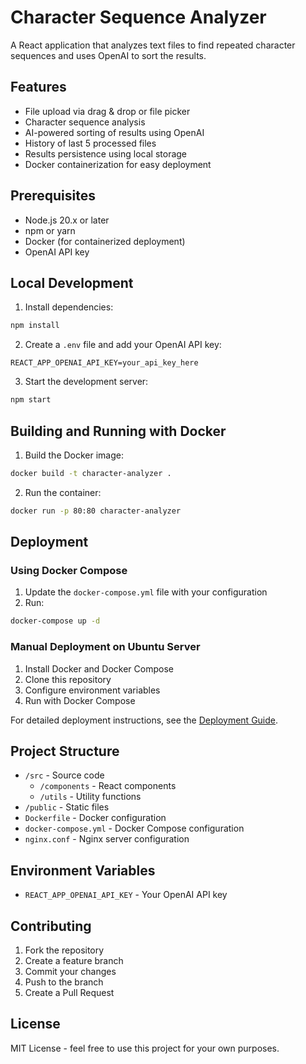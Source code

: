 # Character Sequence Analyzer

A React application that analyzes text files to find repeated character sequences and uses OpenAI to sort the results.

## Features

- File upload via drag & drop or file picker
- Character sequence analysis
- AI-powered sorting of results using OpenAI
- History of last 5 processed files
- Results persistence using local storage
- Docker containerization for easy deployment

## Prerequisites

- Node.js 20.x or later
- npm or yarn
- Docker (for containerized deployment)
- OpenAI API key

## Local Development

1. Install dependencies:
```bash
npm install
```

2. Create a `.env` file and add your OpenAI API key:
```
REACT_APP_OPENAI_API_KEY=your_api_key_here
```

3. Start the development server:
```bash
npm start
```

## Building and Running with Docker

1. Build the Docker image:
```bash
docker build -t character-analyzer .
```

2. Run the container:
```bash
docker run -p 80:80 character-analyzer
```

## Deployment

### Using Docker Compose

1. Update the `docker-compose.yml` file with your configuration
2. Run:
```bash
docker-compose up -d
```

### Manual Deployment on Ubuntu Server

1. Install Docker and Docker Compose
2. Clone this repository
3. Configure environment variables
4. Run with Docker Compose

For detailed deployment instructions, see the [Deployment Guide](DEPLOYMENT.md).

## Project Structure

- `/src` - Source code
  - `/components` - React components
  - `/utils` - Utility functions
- `/public` - Static files
- `Dockerfile` - Docker configuration
- `docker-compose.yml` - Docker Compose configuration
- `nginx.conf` - Nginx server configuration

## Environment Variables

- `REACT_APP_OPENAI_API_KEY` - Your OpenAI API key

## Contributing

1. Fork the repository
2. Create a feature branch
3. Commit your changes
4. Push to the branch
5. Create a Pull Request

## License

MIT License - feel free to use this project for your own purposes. 
